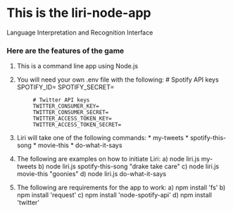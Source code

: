 # This is the liri-node-app
Language Interpretation and Recognition Interface

### Here are the features of the game

1. This is a command line app using Node.js
2. You will need your own .env file with the following:
            # Spotify API keys
            SPOTIFY_ID=
            SPOTIFY_SECRET=

            # Twitter API keys
            TWITTER_CONSUMER_KEY=
            TWITTER_CONSUMER_SECRET=
            TWITTER_ACCESS_TOKEN_KEY=
            TWITTER_ACCESS_TOKEN_SECRET=

3. Liri will take one of the following commands:
            * my-tweets
            * spotify-this-song
            * movie-this
            * do-what-it-says
4. The following are examples on how to initiate Liri:
            a) node liri.js my-tweets
            b) node liri.js spotify-this-song "drake take care"
            c) node liri.js movie-this "goonies"
            d) node liri.js do-what-it-says


5. The following are requirements for the app to work:
            a) npm install 'fs'
            b) npm install 'request'
            c) npm install 'node-spotify-api'
            d) npm install 'twitter'
